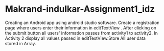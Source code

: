 # Makrand-indulkar-Assignment1_idz

Creating an Android app using android studio software.
Create  a registration page where users enter their information in editTextView .
After clicking on the submit button all users' information passes from activity1 to activity2.
In Activity 2 display all values passed in editTextView.Store All user data stored in  Array.

